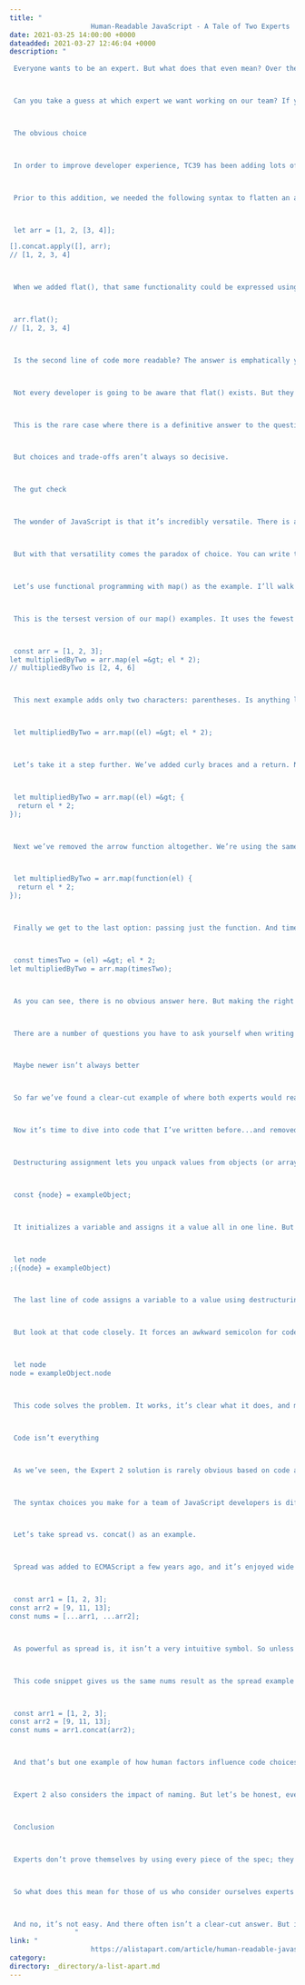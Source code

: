 ```yaml
---
title: "
					Human-Readable JavaScript - A Tale of Two Experts				"
date: 2021-03-25 14:00:00 +0000
dateadded: 2021-03-27 12:46:04 +0000
description: "
					
 Everyone wants to be an expert. But what does that even mean? Over the years I’ve seen two types of people who are referred to as “experts.” Expert 1 is someone who knows every tool in the language and makes sure to use every bit of it, whether it helps or not. Expert 2 also knows every piece of syntax, but they’re pickier about what they employ to solve problems, considering a number of factors, both code-related and not.&nbsp; 



 Can you take a guess at which expert we want working on our team? If you said Expert 2, you’d be right. They’re a developer focused on delivering readable code—lines of JavaScript others can understand and maintain. Someone who can make the complex simple. But “readable” is rarely definitive—in fact, it’s largely based on the eyes of the beholder. So where does that leave us? What should experts aim for when writing readable code? Are there clear right and wrong choices? The answer is, it depends. 



 The obvious choice 



 In order to improve developer experience, TC39 has been adding lots of new features to ECMAScript in recent years, including many proven patterns borrowed from other languages. One such addition, added in ES2019, is Array.prototype.flat() It takes an argument of depth or Infinity, and flattens an array. If no argument is given, the depth defaults to 1. 



 Prior to this addition, we needed the following syntax to flatten an array to a single level. 



 let arr = [1, 2, [3, 4]];

[].concat.apply([], arr);
// [1, 2, 3, 4] 



 When we added flat(), that same functionality could be expressed using a single, descriptive function. 



 arr.flat();
// [1, 2, 3, 4] 



 Is the second line of code more readable? The answer is emphatically yes. In fact, both experts would agree. 



 Not every developer is going to be aware that flat() exists. But they don’t need to because flat() is a descriptive verb that conveys the meaning of what is happening. It’s a lot more intuitive than concat.apply(). 



 This is the rare case where there is a definitive answer to the question of whether new syntax is better than old. Both experts, each of whom is familiar with the two syntax options, will choose the second. They’ll choose the shorter, clearer, more easily maintained line of code. 



 But choices and trade-offs aren’t always so decisive. 



 The gut check 



 The wonder of JavaScript is that it’s incredibly versatile. There is a reason it’s all over the web. Whether you think that’s a good or bad thing is another story. 



 But with that versatility comes the paradox of choice. You can write the same code in many different ways. How do you determine which way is “right”? You can’t even begin to make a decision unless you understand the available options and their limitations. 



 Let’s use functional programming with map() as the example. I’ll walk through various iterations that all yield the same result. 



 This is the tersest version of our map() examples. It uses the fewest characters, all fit into one line. This is our baseline. 



 const arr = [1, 2, 3];
let multipliedByTwo = arr.map(el =&gt; el * 2);
// multipliedByTwo is [2, 4, 6] 



 This next example adds only two characters: parentheses. Is anything lost? How about gained? Does it make a difference that a function with more than one parameter will always need to use the parentheses? I’d argue that it does. There is little to no detriment&nbsp; in adding them here, and it improves consistency when you inevitably write a function with multiple parameters. In fact, when I wrote this, Prettier enforced that constraint; it didn’t want me to create an arrow function without the parentheses. 



 let multipliedByTwo = arr.map((el) =&gt; el * 2); 



 Let’s take it a step further. We’ve added curly braces and a return. Now this is starting to look more like a traditional function definition. Right now, it may seem like overkill to have a keyword as long as the function logic. Yet, if the function is more than one line, this extra syntax is again required. Do we presume that we will not have any other functions that go beyond a single line? That seems dubious. 



 let multipliedByTwo = arr.map((el) =&gt; {
  return el * 2;
}); 



 Next we’ve removed the arrow function altogether. We’re using the same syntax as before, but we’ve swapped out for the function keyword. This is interesting because there is no scenario in which this syntax won’t work; no number of parameters or lines will cause problems, so consistency is on our side. It’s more verbose than our initial definition, but is that a bad thing? How does this hit a new coder, or someone who is well versed in something other than JavaScript? Is someone who knows JavaScript well going to be frustrated by this syntax in comparison? 



 let multipliedByTwo = arr.map(function(el) {
  return el * 2;
}); 



 Finally we get to the last option: passing just the function. And timesTwo can be written using any syntax we like. Again, there is no scenario in which passing the function name causes a problem. But step back for a moment and think about whether or not this could be confusing. If you’re new to this codebase, is it clear that timesTwo is a function and not an object? Sure, map() is there to give you a hint, but it’s not unreasonable to miss that detail. How about the location of where timesTwo is declared and initialized? Is it easy to find? Is it clear what it’s doing and how it’s affecting this result? All of these are important considerations. 



 const timesTwo = (el) =&gt; el * 2;
let multipliedByTwo = arr.map(timesTwo); 



 As you can see, there is no obvious answer here. But making the right choice for your codebase means understanding all the options and their limitations. And knowing that consistency requires parentheses and curly braces and return keywords. 



 There are a number of questions you have to ask yourself when writing code. Questions of performance are typically the most common. But when you’re looking at code that is functionally identical, your determination should be based on humans—how humans consume code. 



 Maybe newer isn’t always better 



 So far we’ve found a clear-cut example of where both experts would reach for the newest syntax, even if it’s not universally known. We’ve also looked at an example that poses a lot of questions but not as many answers. 



 Now it’s time to dive into code that I’ve written before...and removed. This is code that made me the first expert, using a little-known piece of syntax to solve a problem to the detriment of my colleagues and the maintainability of our codebase. 



 Destructuring assignment lets you unpack values from objects (or arrays). It typically looks something like this. 



 const {node} = exampleObject; 



 It initializes a variable and assigns it a value all in one line. But it doesn’t have to. 



 let node
;({node} = exampleObject) 



 The last line of code assigns a variable to a value using destructuring, but the variable declaration takes place one line before it. It’s not an uncommon thing to want to do, but many people don’t realize you can do it. 



 But look at that code closely. It forces an awkward semicolon for code that doesn’t use semicolons to terminate lines. It wraps the command in parentheses and adds the curly braces; it’s entirely unclear what this is doing. It’s not easy to read, and, as an expert, it shouldn’t be in code that I write. 



 let node
node = exampleObject.node 



 This code solves the problem. It works, it’s clear what it does, and my colleagues will understand it without having to look it up. With the destructuring syntax, just because I can doesn’t mean I should. 



 Code isn’t everything 



 As we’ve seen, the Expert 2 solution is rarely obvious based on code alone; yet there are still clear distinctions between which code each expert would write. That’s because code is for machines to read and humans to interpret. So there are non-code factors to consider! 



 The syntax choices you make for a team of JavaScript developers is different than those you should make for a team of polyglots who aren’t steeped in the minutiae.&nbsp; 



 Let’s take spread vs. concat() as an example. 



 Spread was added to ECMAScript a few years ago, and it’s enjoyed wide adoption. It’s sort of a utility syntax in that it can do a lot of different things. One of them is concatenating a number of arrays. 



 const arr1 = [1, 2, 3];
const arr2 = [9, 11, 13];
const nums = [...arr1, ...arr2]; 



 As powerful as spread is, it isn’t a very intuitive symbol. So unless you already know what it does, it’s not super helpful. While both experts may safely assume a team of JavaScript specialists are familiar with this syntax, Expert 2 will probably question whether that’s true of a team of polyglot programmers. Instead, Expert 2 may select the concat() method instead, as it’s a descriptive verb that you can probably understand from the context of the code. 



 This code snippet gives us the same nums result as the spread example above. 



 const arr1 = [1, 2, 3];
const arr2 = [9, 11, 13];
const nums = arr1.concat(arr2); 



 And that’s but one example of how human factors influence code choices. A codebase that’s touched by a lot of different teams, for example, may have to hold more stringent standards that don’t necessarily keep up with the latest and greatest syntax. Then you move beyond the main source code and consider other factors in your tooling chain that make life easier, or harder, for the humans who work on that code. There is code that can be structured in a way that’s hostile to testing. There is code that backs you into a corner for future scaling or feature addition. There is code that’s less performant, doesn’t handle different browsers, or isn’t accessible. All of these factor into the recommendations Expert 2 makes. 



 Expert 2 also considers the impact of naming. But let’s be honest, even they can’t get that right most of the time. 



 Conclusion 



 Experts don’t prove themselves by using every piece of the spec; they prove themselves by knowing the spec well enough to deploy syntax judiciously and make well-reasoned decisions. This is how experts become multipliers—how they make new experts. 



 So what does this mean for those of us who consider ourselves experts or aspiring experts? It means that writing code involves asking yourself a lot of questions. It means considering your developer audience in a real way. The best code you can write is code that accomplishes something complex, but is inherently understood by those who examine your codebase. 



 And no, it’s not easy. And there often isn’t a clear-cut answer. But it’s something you should consider with every function you write. 
				"
link: "
					https://alistapart.com/article/human-readable-javascript/				"
category:
directory: _directory/a-list-apart.md
---
```

